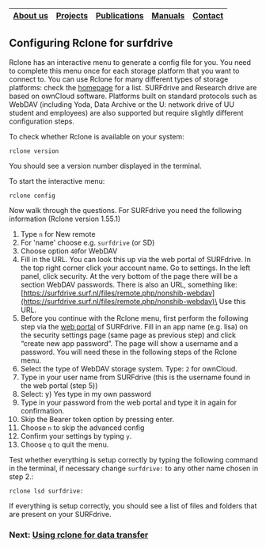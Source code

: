 |[About us](../../README.md#about-us)|[Projects](../projects.md)|[Publications](../publications.md)|[Manuals](../manuals.md)|[Contact](../../README.md#contact)|
|---|---|---|---|---|

## Configuring Rclone for surfdrive

Rclone has an interactive menu to generate a config file for you. You need to complete this menu once for each storage platform that you want to connect to. You can use Rclone for many different types of storage platforms: check the [homepage](https://rclone.org) for a list. SURFdrive and Research drive are based on ownCloud software. Platforms built on standard protocols such as WebDAV (including Yoda, Data Archive or the U: network drive of UU student and employees) are also supported but require slightly different configuration steps.

To check whether Rclone is available on your system:

```
rclone version
```

You should see a version number displayed in the terminal.

To start the interactive menu:

```
rclone config
```

Now walk through the questions. For SURFdrive you need the following information (Rclone version 1.55.1)

1. Type `n` for New remote
2. For 'name' choose e.g. `surfdrive` (or SD)
3. Choose option `40`for WebDAV&#x20;
4. Fill in the URL. You can look this up via the web portal of SURFdrive. In the top right corner click your account name. Go to settings. In the left panel, click security. At the very bottom of the page there will be a section WebDAV passwords. There is also an URL, something like: [https://surfdrive.surf.nl/files/remote.php/nonshib-webdav](https://surfdrive.surf.nl/files/remote.php/nonshib-webdav)\
   &#x20;Use this URL.
5. Before you continue with the Rclone menu, first perform the following step via the [web portal](https://surfdrive.surf.nl) of SURFdrive. Fill in an app name (e.g. lisa) on the security settings page (same page as previous step) and click “create new app password”. The page will show a username and a password. You will need these in the following steps of the Rclone menu.
6. Select the type of WebDAV storage system. Type: `2` for ownCloud.
7. Type in your user name from SURFdrive (this is the username found in the web portal (step 5))
8. Select: y) Yes type in my own password
9. Type in your password from the web portal and type it in again for confirmation.
10. Skip the Bearer token option by pressing enter.
11. Choose `n` to skip the advanced config
12. Confirm your settings by typing `y`.
13. Choose `q` to quit the menu.

Test whether everything is setup correctly by typing the following command in the terminal, if necessary change `surfdrive:` to any other name chosen in step 2.:

```
rclone lsd surfdrive:
```

If everything is setup correctly, you should see a list of files and folders that are present on your SURFdrive.

### Next: [Using rclone for data transfer](rclone-transferringdata.md)

